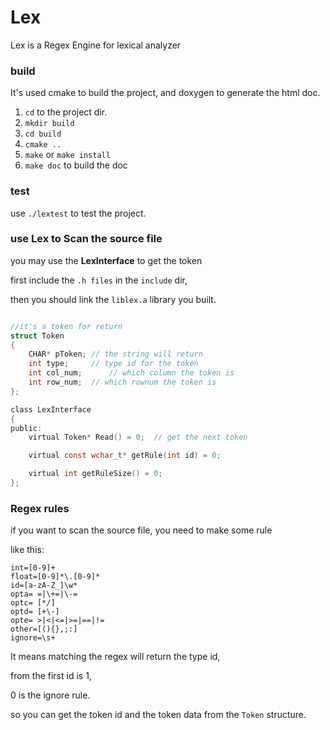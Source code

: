# Lex
Lex is a Regex Engine for lexical analyzer


### build

It's used cmake to build the project, and doxygen to generate the html doc.

1. `cd` to the project dir.
2. `mkdir build`
3. `cd build`
4. `cmake ..`
5. `make` or `make install`
6. `make doc` to build the doc

### test

use `./lextest` to test the project.


### use Lex to **Scan** the source file

you may use the **LexInterface** to get the token

first include the `.h files` in the `include` dir,

then you should link the `liblex.a` library you built.

```c

//it's a token for return
struct Token
{
	CHAR* pToken; // the string will return
	int type;     // type id for the token 
    int col_num;      // which column the token is
	int row_num;  // which rownum the token is
};

class LexInterface 
{
public:
    virtual Token* Read() = 0;  // get the next token

    virtual const wchar_t* getRule(int id) = 0; 

    virtual int getRuleSize() = 0;
};


```


### Regex rules

if you want to scan the source file, you need to make some rule

like this:

```
int=[0-9]+
float=[0-9]*\.[0-9]*
id=[a-zA-Z_]\w*
opta= =|\+=|\-=
optc= [*/]
optd= [+\-]
opte= >|<|<=|>=|==|!=
other=[(){},;:]
ignore=\s+
```

It means matching the regex will return the type id, 

from the first id is 1,

0 is the ignore rule.

so you can get the token id and the token data from the `Token` structure.
